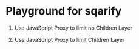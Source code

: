 # Playground for sqarify

1. Use JavaScript Proxy to limit no Children Layer

2. Use JavaScript Proxy to limit Children Layer